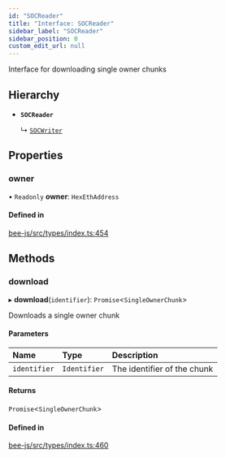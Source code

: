 ```yaml
---
id: "SOCReader"
title: "Interface: SOCReader"
sidebar_label: "SOCReader"
sidebar_position: 0
custom_edit_url: null
---
```


Interface for downloading single owner chunks

## Hierarchy

- **`SOCReader`**

  ↳ [`SOCWriter`](SOCWriter.md)

## Properties

### owner

• `Readonly` **owner**: `HexEthAddress`

#### Defined in

[bee-js/src/types/index.ts:454](https://github.com/ethersphere/bee-js/blob/2c8b9d1/src/types/index.ts#L454)

## Methods

### download

▸ **download**(`identifier`): `Promise`<`SingleOwnerChunk`\>

Downloads a single owner chunk

#### Parameters

| Name | Type | Description |
| :------ | :------ | :------ |
| `identifier` | `Identifier` | The identifier of the chunk |

#### Returns

`Promise`<`SingleOwnerChunk`\>

#### Defined in

[bee-js/src/types/index.ts:460](https://github.com/ethersphere/bee-js/blob/2c8b9d1/src/types/index.ts#L460)
